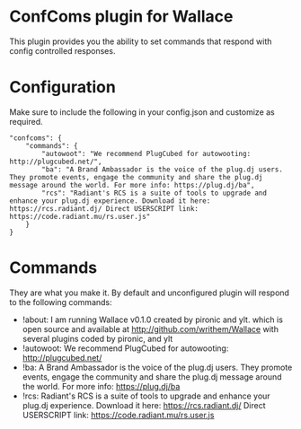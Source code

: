# ConfComs plugin for Wallace

This plugin provides you the ability to set commands that respond with config controlled responses.

# Configuration

Make sure to include the following in your config.json and customize as required.

    "confcoms": {
        "commands": {
            "autowoot": "We recommend PlugCubed for autowooting: http://plugcubed.net/",
            "ba": "A Brand Ambassador is the voice of the plug.dj users. They promote events, engage the community and share the plug.dj message around the world. For more info: https://plug.dj/ba",
            "rcs": "Radiant's RCS is a suite of tools to upgrade and enhance your plug.dj experience. Download it here: https://rcs.radiant.dj/ Direct USERSCRIPT link: https://code.radiant.mu/rs.user.js"
        }
    }

# Commands

They are what you make it. By default and unconfigured plugin will respond to the following commands:

- !about: I am running Wallace v0.1.0 created by pironic and ylt. which is open source and available at http://github.com/writhem/Wallace with several plugins coded by pironic, and ylt
- !autowoot: We recommend PlugCubed for autowooting: http://plugcubed.net/
- !ba: A Brand Ambassador is the voice of the plug.dj users. They promote events, engage the community and share the plug.dj message around the world. For more info: https://plug.dj/ba
- !rcs: Radiant's RCS is a suite of tools to upgrade and enhance your plug.dj experience. Download it here: https://rcs.radiant.dj/ Direct USERSCRIPT link: https://code.radiant.mu/rs.user.js